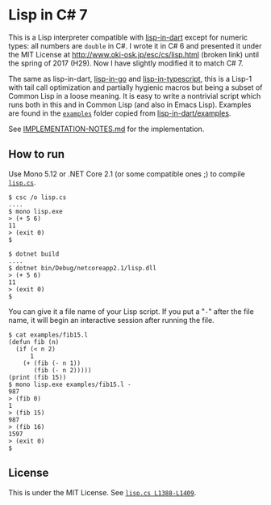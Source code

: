 # Lisp in C# 7

This is a Lisp interpreter compatible with
[lisp-in-dart](https://github.com/nukata/lisp-in-dart)
except for numeric types:  all numbers are `double` in C#.
I wrote it in C# 6 and presented it under the MIT License at
<http://www.oki-osk.jp/esc/cs/lisp.html> (broken link)
until the spring of 2017 (H29).
Now I have slightly modified it to match C# 7.

The same as lisp-in-dart, [lisp-in-go](https://github.com/nukata/lisp-in-go)
and [lisp-in-typescript](https://github.com/nukata/lisp-in-typescript),
this is a Lisp-1 with tail call optimization
and partially hygienic macros but being a subset of Common Lisp
in a loose meaning.
It is easy to write a nontrivial script which runs both in this and in
Common Lisp (and also in Emacs Lisp).
Examples are found in the [`examples`](examples) folder copied from
[lisp-in-dart/examples](http://github.com/nukata/lisp-in-dart/tree/master/examples).

See [IMPLEMENTATION-NOTES.md](IMPLEMENTATION-NOTES.md) for the implementation.


## How to run

Use Mono 5.12 or .NET Core 2.1 (or some compatible ones ;)
to compile [`lisp.cs`](lisp.cs).

```
$ csc /o lisp.cs
....
$ mono lisp.exe
> (+ 5 6)
11
> (exit 0)
$ 
```

```
$ dotnet build
....
$ dotnet bin/Debug/netcoreapp2.1/lisp.dll
> (+ 5 6)
11
> (exit 0)
$
```

You can give it a file name of your Lisp script.
If you put a "`-`" after the file name, it will
begin an interactive session after running the file.

```
$ cat examples/fib15.l
(defun fib (n)
  (if (< n 2)
      1
    (+ (fib (- n 1))
       (fib (- n 2)))))
(print (fib 15))
$ mono lisp.exe examples/fib15.l -
987
> (fib 0)
1
> (fib 15)
987
> (fib 16)
1597
> (exit 0)
$ 
```


## License

This is under the MIT License.
See [`lisp.cs L1388-L1409`](lisp.cs#L1388-L1409).
